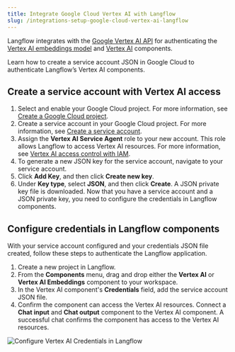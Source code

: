 ```yaml
---
title: Integrate Google Cloud Vertex AI with Langflow
slug: /integrations-setup-google-cloud-vertex-ai-langflow
---
```


Langflow integrates with the [Google Vertex AI API](https://console.cloud.google.com/marketplace/product/google/aiplatform.googleapis.com) for authenticating the [Vertex AI embeddings model](/components-bundle-components#vertexai-embeddings) and [Vertex AI](/components-bundle-components#vertexai) components.

Learn how to create a service account JSON in Google Cloud to authenticate Langflow’s Vertex AI components.

## Create a service account with Vertex AI access

1. Select and enable your Google Cloud project.
For more information, see [Create a Google Cloud project](https://developers.google.com/workspace/guides/create-project).
2. Create a service account in your Google Cloud project.
For more information, see [Create a service account](https://developers.google.com/workspace/guides/create-credentials#service-account).
3. Assign the **Vertex AI Service Agent** role to your new account.
This role allows Langflow to access Vertex AI resources.
For more information, see [Vertex AI access control with IAM](https://cloud.google.com/vertex-ai/docs/general/access-control).
4. To generate a new JSON key for the service account, navigate to your service account.
5. Click **Add Key**, and then click **Create new key**.
6. Under **Key type**, select **JSON**, and then click **Create**.
A JSON private key file is downloaded.
Now that you have a service account and a JSON private key, you need to configure the credentials in Langflow components.

## Configure credentials in Langflow components

With your service account configured and your credentials JSON file created, follow these steps to authenticate the Langflow application.

1. Create a new project in Langflow.
2. From the **Components** menu, drag and drop either the **Vertex AI** or **Vertex AI Embeddings** component to your workspace.
3. In the Vertex AI component's **Credentials** field, add the service account JSON file.
4. Confirm the component can access the Vertex AI resources.
Connect a **Chat input** and **Chat output** component to the Vertex AI component.
A successful chat confirms the component has access to the Vertex AI resources.

![Configure Vertex AI Credentials in Langflow](/img/google/configure-vertex-ai-credentials-in-langflow.gif)

